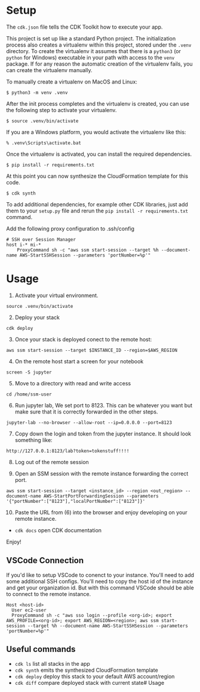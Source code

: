 
# Setup
The `cdk.json` file tells the CDK Toolkit how to execute your app.

This project is set up like a standard Python project.  The initialization
process also creates a virtualenv within this project, stored under the `.venv`
directory.  To create the virtualenv it assumes that there is a `python3`
(or `python` for Windows) executable in your path with access to the `venv`
package. If for any reason the automatic creation of the virtualenv fails,
you can create the virtualenv manually.

To manually create a virtualenv on MacOS and Linux:

```
$ python3 -m venv .venv
```

After the init process completes and the virtualenv is created, you can use the following
step to activate your virtualenv.

```
$ source .venv/bin/activate
```

If you are a Windows platform, you would activate the virtualenv like this:

```
% .venv\Scripts\activate.bat
```

Once the virtualenv is activated, you can install the required dependencies.

```
$ pip install -r requirements.txt
```

At this point you can now synthesize the CloudFormation template for this code.

```
$ cdk synth
```

To add additional dependencies, for example other CDK libraries, just add
them to your `setup.py` file and rerun the `pip install -r requirements.txt`
command.

Add the following proxy configuration to .ssh/config

```
# SSH over Session Manager
host i-* mi-*
    ProxyCommand sh -c "aws ssm start-session --target %h --document-name AWS-StartSSHSession --parameters 'portNumber=%p'"
```

# Usage

1. Activate your virtual environment.

`source .venv/bin/activate`

2. Deploy your stack

`cdk deploy`

3. Once your stack is deployed conect to the remote host:

`aws ssm start-session --target $INSTANCE_ID --region=$AWS_REGION`

4. On the remote host start a screen for your notebook 

`screen -S jupyter`

5. Move to a directory with read and write access

`cd /home/ssm-user`

6. Run jupyter lab, We set port to 8123. This can be whatever you want but make sure that it is correctly forwarded in the other steps.

`jupyter-lab --no-browser --allow-root --ip=0.0.0.0 --port=8123`

7. Copy down the login and token from the jupyter instance. It should look something like:

`http://127.0.0.1:8123/lab?token=tokenstuff!!!!`

8. Log out of the remote session

9. Open an SSM session with the remote instance forwarding the correct port.

`aws ssm start-session --target <instance_id> --region <out_region> --document-name AWS-StartPortForwardingSession --parameters '{"portNumber":["8123"],"localPortNumber":["8123"]}'`

10. Paste the URL from (6) into the browser and enjoy developing on your remote instance.
 * `cdk docs`        open CDK documentation

Enjoy!

## VSCode Connection

If you'd like to setup VSCode to conenct to your instance. You'll need to add some additional SSH configs. You'll
need to copy the host id of the instance and get your organization id. But with this command VSCode should be able to connect to the remote instance.

```
Host <host-id>
  User ec2-user
  ProxyCommand sh -c "aws sso login --profile <org-id>; export AWS_PROFILE=<org-id>; export AWS_REGION=<region>; aws ssm start-session --target %h --document-name AWS-StartSSHSession --parameters 'portNumber=%p'"
```


## Useful commands

 * `cdk ls`          list all stacks in the app
 * `cdk synth`       emits the synthesized CloudFormation template
 * `cdk deploy`      deploy this stack to your default AWS account/region
 * `cdk diff`        compare deployed stack with current state# Usage


